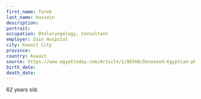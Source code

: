 ```yaml
---
first_name: Tarek
last_name: Hussein
description: 
portrait: 
occupation: Otolaryngology, Consultant
employer: Zain Hospital
city: Kuwait City
province: 
country: Kuwait
source: https://www.egypttoday.com/Article/1/86560/Deceased-Egyptian-physician-sacrificed-his-soul-for-duty-Ambassador-in
birth_date: 
death_date: 
---
```


62 years old.